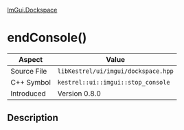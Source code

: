 [ImGui.Dockspace](index)
# endConsole()
| Aspect | Value |
| --- | --- |
| Source File | `libKestrel/ui/imgui/dockspace.hpp` |
| C++ Symbol | `kestrel::ui::imgui::stop_console` |
| Introduced | Version 0.8.0 |
## Description

